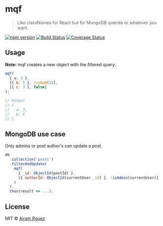 # mqf

> Like classNames for React but for MongoDB queries or whatever you want.

[![npm version](https://badge.fury.io/js/mqf.svg)](https://badge.fury.io/js/mqf)
[![Build Status](https://travis-ci.org/airamrguez/mqf.svg)](https://travis-ci.org/airamrguez/mqf)
[![Coverage Status](https://coveralls.io/repos/github/airamrguez/mqf/badge.svg?branch=master)](https://coveralls.io/github/airamrguez/mqf?branch=master)

## Usage

**Note:** mqf creates a new object with the filtered query.

```js
mqf(
  { a: 3 },
  [{ b: 5 }, !isNaN(3)],
  [{ c: 3 }, false]
);

// Output
// {
//   a: 3,
//   b: 5
// }
```

## MongoDB use case

Only admins or post author's can update a post.

```js
db
  .collection('posts')
  .filterAndUpdate(
    mqf(
      { _id: ObjectId(postId) },
      [{ authorId: ObjectId(currentUser._id) }, !isAdmin(currentUser)]
    )
  ).
  then(result => ...);

```
## License

MIT © [Airam Rguez](https://github.com/airamrguez)
